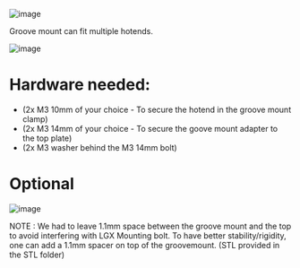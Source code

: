 ![image](https://user-images.githubusercontent.com/37383368/143935947-0d3f1881-d188-4f5e-9945-346909ea9339.png)

Groove mount can fit multiple hotends. 

![image](https://user-images.githubusercontent.com/37383368/143971300-40056566-fe3b-46fc-a945-09e3de892fec.png)


# Hardware needed:

- (2x M3 10mm of your choice - To secure the hotend in the groove mount clamp)
- (2x M3 14mm of your choice - To secure the goove mount adapter to the top plate)
- (2x M3 washer behind the M3 14mm bolt)

# Optional

![image](https://user-images.githubusercontent.com/37383368/143971334-0fec5bd8-4bb2-4a18-b3ab-ff66f7727b3c.png)

NOTE : We had to leave 1.1mm space between the groove mount and the top to avoid interfering with LGX Mounting bolt. To have better stability/rigidity, one can add a 1.1mm spacer on top of the groovemount. (STL provided in the STL folder)
